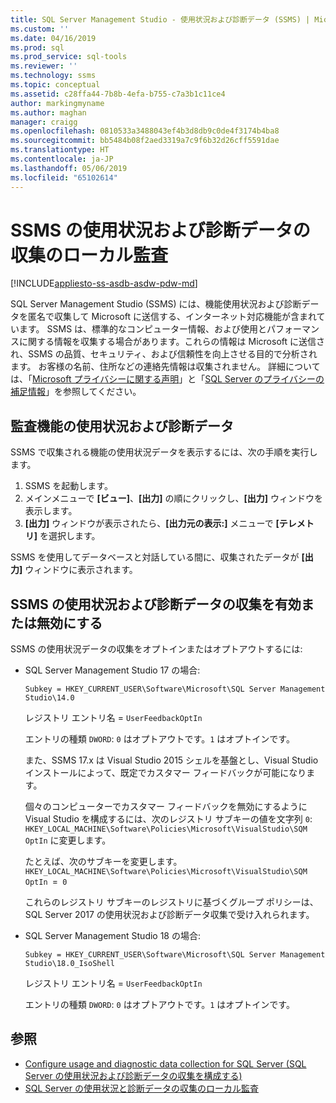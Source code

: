 ```yaml
---
title: SQL Server Management Studio - 使用状況および診断データ (SSMS) | Microsoft Docs
ms.custom: ''
ms.date: 04/16/2019
ms.prod: sql
ms.prod_service: sql-tools
ms.reviewer: ''
ms.technology: ssms
ms.topic: conceptual
ms.assetid: c28ffa44-7b8b-4efa-b755-c7a3b1c11ce4
author: markingmyname
ms.author: maghan
manager: craigg
ms.openlocfilehash: 0810533a3488043ef4b3d8db9c0de4f3174b4ba8
ms.sourcegitcommit: bb5484b08f2aed3319a7c9f6b32d26cff5591dae
ms.translationtype: HT
ms.contentlocale: ja-JP
ms.lasthandoff: 05/06/2019
ms.locfileid: "65102614"
---
```

# <a name="local-audit-for-ssms-usage-and-diagnostic-data-collection"></a>SSMS の使用状況および診断データの収集のローカル監査
[!INCLUDE[appliesto-ss-asdb-asdw-pdw-md](../includes/appliesto-ss-asdb-asdw-pdw-md.md)]

SQL Server Management Studio (SSMS) には、機能使用状況および診断データを匿名で収集して Microsoft に送信する、インターネット対応機能が含まれています。 SSMS は、標準的なコンピューター情報、および使用とパフォーマンスに関する情報を収集する場合があります。これらの情報は Microsoft に送信され、SSMS の品質、セキュリティ、および信頼性を向上させる目的で分析されます。 お客様の名前、住所などの連絡先情報は収集されません。 詳細については、「[Microsoft プライバシーに関する声明](https://privacy.microsoft.com/privacystatement)」と「[SQL Server のプライバシーの補足情報](https://go.microsoft.com/fwlink/?LinkID=868444)」を参照してください。

## <a name="audit-feature-usage-and-diagnostic-data"></a>監査機能の使用状況および診断データ

SSMS で収集される機能の使用状況データを表示するには、次の手順を実行します。

1.  SSMS を起動します。
2.  メインメニューで **[ビュー]**、**[出力]** の順にクリックし、**[出力]** ウィンドウを表示します。 
3.  **[出力]** ウィンドウが表示されたら、**[出力元の表示:]** メニューで **[テレメトリ]** を選択します。

SSMS を使用してデータベースと対話している間に、収集されたデータが **[出力]** ウィンドウに表示されます。

## <a name="enable-or-disable-usage-and-diagnostic-data-collection-in-ssms"></a>SSMS の使用状況および診断データの収集を有効または無効にする

SSMS の使用状況データの収集をオプトインまたはオプトアウトするには:

- SQL Server Management Studio 17 の場合:

  `Subkey = HKEY_CURRENT_USER\Software\Microsoft\SQL Server Management Studio\14.0`

  レジストリ エントリ名 = `UserFeedbackOptIn`

  エントリの種類 `DWORD`: `0` はオプトアウトです。`1` はオプトインです。

  また、SSMS 17.x は Visual Studio 2015 シェルを基盤とし、Visual Studio インストールによって、既定でカスタマー フィードバックが可能になります。  

  個々のコンピューターでカスタマー フィードバックを無効にするように Visual Studio を構成するには、次のレジストリ サブキーの値を文字列 `0`: `HKEY_LOCAL_MACHINE\Software\Policies\Microsoft\VisualStudio\SQM OptIn` に変更します。

  たとえば、次のサブキーを変更します。  
  `HKEY_LOCAL_MACHINE\Software\Policies\Microsoft\VisualStudio\SQM OptIn `=` 0`

  これらのレジストリ サブキーのレジストリに基づくグループ ポリシーは、SQL Server 2017 の使用状況および診断データ収集で受け入れられます。

- SQL Server Management Studio 18 の場合:

  `Subkey = HKEY_CURRENT_USER\Software\Microsoft\SQL Server Management Studio\18.0_IsoShell`

  レジストリ エントリ名 = `UserFeedbackOptIn`

  エントリの種類 `DWORD`: `0` はオプトアウトです。`1` はオプトインです。

## <a name="see-also"></a>参照

- [Configure usage and diagnostic data collection for SQL Server (SQL Server の使用状況および診断データの収集を構成する)](../sql-server/usage-and-diagnostic-data-configuration-for-sql-server.md)
- [SQL Server の使用状況と診断データの収集のローカル監査](http://msdn.microsoft.com/library/mt743085.aspx)